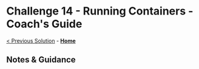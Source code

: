 # Challenge 14 - Running Containers - Coach's Guide 
[< Previous Solution](./Solution-13.md) - **[Home](../README.md)** 

## Notes & Guidance
